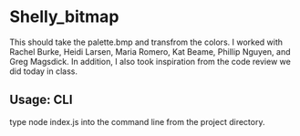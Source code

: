 # Shelly_bitmap


This should take the palette.bmp and transfrom the colors. I worked with Rachel Burke, Heidi Larsen, Maria Romero, Kat Beame, Phillip Nguyen, and Greg Magsdick. In addition, I also took inspiration from the code review we did today in class.

## Usage: CLI

type node index.js into the command line from the project directory.
